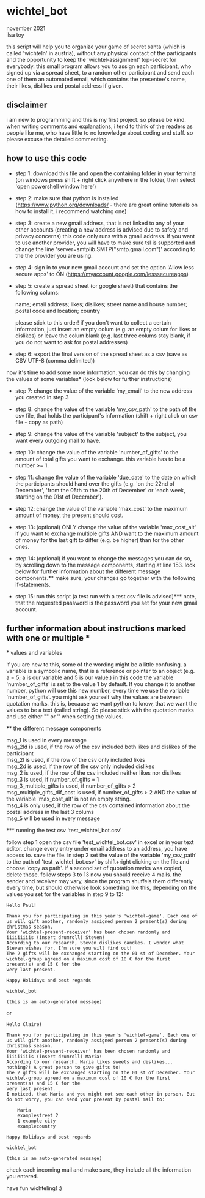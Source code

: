 # wichtel_bot
november 2021\
ilsa toy

this script will help you to organize your game of secret santa (which is called 'wichteln' in austria), without any physical contact of the participants and the opportunity to keep the 'wichtel-assignment' top-secret for everybody. this small program allows you to assign each participant, who signed up via a spread sheet, to a random other participant and send each one of them an automated email, which contains the presentee's name, their likes, dislikes and postal address if given.


## disclaimer
i am new to programming and this is my first project. so please be kind.
when writing comments and explanations, i tend to think of the readers as people like me, who have little to no knowledge about coding and stuff. so please excuse the detailed commenting.

## how to use this code

* step 1: download this file and open the containing folder in your terminal (on windows press shift + right click anywhere in the folder, then select 'open powershell window here')

* step 2: make sure that python is installed (https://www.python.org/downloads/ - there are great online tutorials on how to install it, i recommend watching one)

* step 3: create a new gmail address, that is not linked to any of your other accounts (creating a new address is advised due to safety and privacy concerns) this code only runs with a gmail address. if you want to use another provider, you will have to make sure tsl is supported and change the line 'server=smtplib.SMTP("smtp.gmail.com")' according to the the provider you are using.

* step 4: sign in to your new gmail account and set the option 'Allow less secure apps' to ON (https://myaccount.google.com/lesssecureapps)

* step 5: create a spread sheet (or google sheet) that contains the following colums:

	name; email address; likes; dislikes; street name and house number; postal code and location; country

	please stick to this order! if you don't want to collect a certain information, just insert an empty colum (e.g. an empty colum for likes or dislikes) or 	leave the colum blank (e.g. last three colums stay blank, if you do not want to ask for postal addresses) 

* step 6: export the final version of the spread sheet as a csv (save as CSV UTF-8 (comma delimited))

now it's time to add some more information. you can do this by changing the values of some variables* (look below for further
instructions)

* step 7: change the value of the variable 'my_email' to the new address you created in step 3

* step 8: change the value of the variable 'my_csv_path' to the path of the csv file, that holds the participant's information (shift + right click on csv file - copy as path)

* step 9: change the value of the variable 'subject' to the subject, you want every outgoing mail to have.

* step 10: change the value of the variable 'number_of_gifts' to the amount of total gifts you want to exchange. this variable has to be a number >= 1.

* step 11: change the value of the variable 'due_date' to the date on which the participants should hand over the gifts (e.g. 'on the 22nd of December', 'from the 05th to the 20th of December' or 'each week, starting on the 01st of December').

* step 12: change the value of the variable 'max_cost' to the maximum amount of money, the present should cost.

* step 13: (optional) ONLY change the value of the variable 'max_cost_alt' if you want to exchange multiple gifts AND want to the maximum amount of money for the last gift to differ (e.g. be higher) than for the other ones.

* step 14: (optional) if you want to change the messages you can do so, by scrolling down to the message components, starting at line 153. look below for further information about the different message components.** make sure, your changes go together with the following if-statements.

* step 15: run this script (a test run with a test csv file is advised)***
	note, that the requested password is the password you set for your new gmail account.


## further information about instructions marked with one or multiple *

\* values and variables

if you are new to this, some of the wording might be a little confusing. a variable is a symbolic name, that is a reference or pointer to an object (e.g. a = 5; a is our variable and 5 is our value.)
in this code the variable 'number_of_gifts' is set to the value 1 by default. If you change it to another number, python will use this new number, every time we use the variable 'number_of_gifts'.
you might ask yourself why the values are between quotation marks. this is, because we want python to know, that we want the values to be a text (called string). So please stick with the quotation marks and use either "" or '' when setting the values.

\** the different message components

msg_1				is used in every message\
msg_2ld				is used, if the row of the csv included both likes and dislikes of the participant\
msg_2l				is used, if the row of the csv only included likes\
msg_2d			is used, if the row of the csv only included dislikes\
msg_2				is used, if the row of the csv included neither likes nor dislikes\
msg_3				is used, if number_of_gifts = 1\
msg_3_multiple_gifts		is used, if number_of_gifts > 2\
msg_multiple_gifts_dif_cost	is used, if number_of_gifts > 2 AND the value of the variable 'max_cost_alt' is not an empty string.\
msg_4				is only used, if the row of the csv contained information about the postal address in the last 3 colums\
msg_5				will be used in every message

\*** running the test csv 'test_wichtel_bot.csv'

follow step 1
open the csv file 'test_wichtel_bot.csv' in excel or in your text editor. change every entry under email address to an address, you
have access to. save the file. 
in step 2 set the value of the variable 'my_csv_path' to the path of 'test_wichtel_bot.csv' by shift+right clicking on the file
and choose 'copy as path'. if a second set of quotation marks was copied, delete those.
follow steps 3 to 13
now you should receive 4 mails. the sender and receiver may vary, since the program shuffels them differently every time, but should otherwise
look something like this, depending on the values you set for the variables in step 9 to 12:

	Hello Paul!

	Thank you for participating in this year's 'wichtel-game'. Each one of us will gift another, randomly assigned person 2 present(s) during christmas season.
	Your 'wichtel-present-receiver' has been chosen randomly and iiiiiiiiis (insert drumroll) Steven!
	According to our research, Steven dislikes candles. I wonder what Steven wishes for. I'm sure you will find out!
	The 2 gifts will be exchanged starting on the 01 st of December. Your wichtel-group agreed on a maximum cost of 10 € for the first present(s) and 15 € for the
	very last present.

	Happy Holidays and best regards

	wichtel_bot

	(this is an auto-generated message)

or

	Hello Claire!
	
	Thank you for participating in this year's 'wichtel-game'. Each one of us will gift another, randomly assigned person 2 present(s) during christmas season.
	Your 'wichtel-present-receiver' has been chosen randomly and iiiiiiiiis (insert drumroll) Maria!
	According to our research, Maria likes sweets and dislikes... nothing?! A great person to give gifts to!
	The 2 gifts will be exchanged starting on the 01 st of December. Your wichtel-group agreed on a maximum cost of 10 € for the first present(s) and 15 € for the
	very last present.
	I noticed, that Maria and you might not see each other in person. But do not worry, you can send your present by postal mail to:
       
	    Maria
	    examplestreet 2
	    1 example city
	    examplecountry

	Happy Holidays and best regards
	
	wichtel_bot
	
	(this is an auto-generated message)

check each incoming mail and make sure, they include all the information you entered.

have fun wichteling! :)
